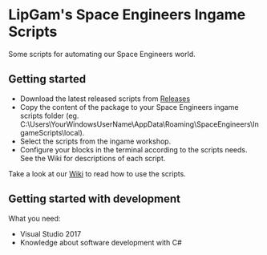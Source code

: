 # LipGam's Space Engineers Ingame Scripts
Some scripts for automating our Space Engineers world.

## Getting started
- Download the latest released scripts from [Releases](https://github.com/julianbartel/lipgam-se-scripting/releases)
- Copy the content of the package to your Space Engineers ingame scripts folder (eg. C:\Users\YourWindowsUserName\AppData\Roaming\SpaceEngineers\IngameScripts\local).
- Select the scripts from the ingame workshop.
- Configure your blocks in the terminal according to the scripts needs. See the Wiki for descriptions of each script.

Take a look at our  [Wiki](https://github.com/julianbartel/lipgam-se-scripting/wiki) to read how to use the scripts.

## Getting started with development
What you need:
- Visual Studio 2017
- Knowledge about software development with C#
